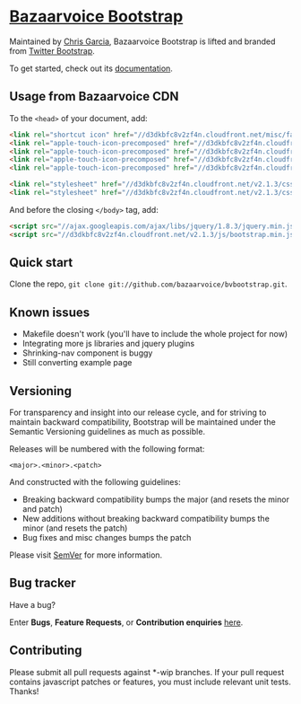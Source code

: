 # [Bazaarvoice Bootstrap](https://github.com/bazaarvoice/bvbootstrap)

Maintained by [Chris Garcia](chris.garcia@bazaarvoice.com), Bazaarvoice Bootstrap is lifted and branded from [Twitter Bootstrap](http://twitter.github.com/bootstrap).

To get started, check out its [documentation](http://design.bazaarvoice.com/docs).

## Usage from Bazaarvoice CDN

To the `<head>` of your document, add:  
```html
<link rel="shortcut icon" href="//d3dkbfc8v2zf4n.cloudfront.net/misc/favicon.ico">
<link rel="apple-touch-icon-precomposed" href="//d3dkbfc8v2zf4n.cloudfront.net/misc/apple-touch-icon-144-precomposed.png">
<link rel="apple-touch-icon-precomposed" href="//d3dkbfc8v2zf4n.cloudfront.net/misc/apple-touch-icon-114-precomposed.png">
<link rel="apple-touch-icon-precomposed" href="//d3dkbfc8v2zf4n.cloudfront.net/misc/apple-touch-icon-72-precomposed.png">
<link rel="apple-touch-icon-precomposed" href="//d3dkbfc8v2zf4n.cloudfront.net/misc/apple-touch-icon-57-precomposed.png">

<link rel="stylesheet" href="//d3dkbfc8v2zf4n.cloudfront.net/v2.1.3/css/bootstrap.min.css"/>
<link rel="stylesheet" href="//d3dkbfc8v2zf4n.cloudfront.net/v2.1.3/css/bootstrap-responsive.min.css"/>
```

And before the closing `</body>` tag, add: 
```html
<script src="//ajax.googleapis.com/ajax/libs/jquery/1.8.3/jquery.min.js"></script>
<script src="//d3dkbfc8v2zf4n.cloudfront.net/v2.1.3/js/bootstrap.min.js"></script>
```


## Quick start

Clone the repo, `git clone git://github.com/bazaarvoice/bvbootstrap.git`.


Known issues
------------

* Makefile doesn't work (you'll have to include the whole project for now)
* Integrating more js libraries and jquery plugins
* Shrinking-nav component is buggy
* Still converting example page


Versioning
----------

For transparency and insight into our release cycle, and for striving to maintain backward compatibility, Bootstrap will be maintained under the Semantic Versioning guidelines as much as possible.

Releases will be numbered with the following format:

`<major>.<minor>.<patch>`

And constructed with the following guidelines:

* Breaking backward compatibility bumps the major (and resets the minor and patch)
* New additions without breaking backward compatibility bumps the minor (and resets the patch)
* Bug fixes and misc changes bumps the patch

Please visit [SemVer](http://semver.org/) for more information.



Bug tracker
-----------

Have a bug?

Enter **Bugs**, **Feature Requests**, or **Contribution enquiries** [here](https://github.com/bazaarvoice/bvbootstrap/issues).


Contributing
------------

Please submit all pull requests against *-wip branches. If your pull request contains javascript patches or features, you must include relevant unit tests. Thanks!
